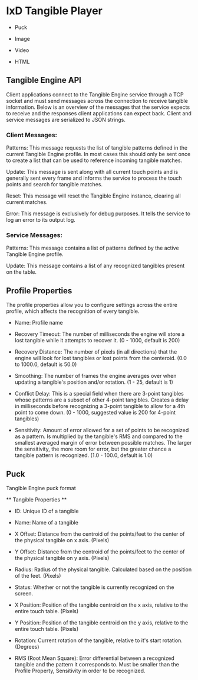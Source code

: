 # IxD Tangible Player

- Puck

- Image

- Video

- HTML

## Tangible Engine API

Client applications connect to the Tangible Engine service through a TCP socket and must send messages across the connection to receive tangible information. Below is an overview of the messages that the service expects to receive and the responses client applications can expect back. Client and service messages are serialized to JSON strings.

### Client Messages:

Patterns: This message requests the list of tangible patterns defined in the current Tangible Engine profile. In most cases this should only be sent once to create a list that can be used to reference incoming tangible matches.

Update: This message is sent along with all current touch points and is generally sent every frame and informs the service to process the touch points and search for tangible matches.

Reset: This message will reset the Tangible Engine instance, clearing all current matches.

Error: This message is exclusively for debug purposes. It tells the service to log an error to its output log.

### Service Messages:

Patterns: This message contains a list of patterns defined by the active Tangible Engine profile.

Update: This message contains a list of any recognized tangibles present on the table.

## Profile Properties

The profile properties allow you to configure settings across the entire profile, which affects the recognition of every tangible.

- Name: Profile name

- Recovery Timeout: The number of milliseconds the engine will store a lost tangible while it attempts to recover it. (0 - 1000, default is 200)

- Recovery Distance: The number of pixels (in all directions) that the engine will look for lost tangibles or lost points from the centeroid. (0.0 to 1000.0, default is 50.0)

- Smoothing: The number of frames the engine averages over when updating a tangible's position and/or rotation. (1 - 25, default is 1)

- Conflict Delay: This is a special field when there are 3-point tangibles whose patterns are a subset of other 4-point tangibles. Creates a delay in milliseconds before recognizing a 3-point tangible to allow for a 4th point to come down. (0 - 1000, suggested value is 200 for 4-point tangibles)

- Sensitivity: Amount of error allowed for a set of points to be recognized as a pattern. Is multiplied by the tangible's RMS and compared to the smallest averaged margin of error between possible matches. The larger the sensitivity, the more room for error, but the greater chance a tangible pattern is recognized. (1.0 - 100.0, default is 1.0)

## Puck

Tangible Engine puck format

** Tangible  Properties **

- ID: Unique ID of a tangible

- Name: Name of a tangible

- X Offset: Distance from the centroid of the points/feet to the center of the physical tangible on x axis. (Pixels)

- Y Offset: Distance from the centroid of the points/feet to the center of the physical tangible on y axis. (Pixels)

- Radius: Radius of the physical tangible. Calculated based on the position of the feet. (Pixels)

- Status: Whether or not the tangible is currently recognized on the screen.

- X Position: Position of the tangible centroid on the x axis, relative to the entire touch table. (Pixels)

- Y Position: Position of the tangible centroid on the y axis, relative to the entire touch table. (Pixels)

- Rotation: Current rotation of the tangible, relative to it's start rotation. (Degrees)

- RMS (Root Mean Square): Error differential between a recognized tangible and the pattern it corresponds to. Must be smaller than the Profile Property, Sensitivity in order to be recognized.